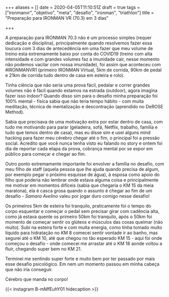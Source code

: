 +++
aliases = []
date = 2020-04-05T11:10:51Z
draft = true
tags = ["ironmanvr", "objetivo", "meta", "desafio", "ironman", "triathlon"]
title = "Preparação para IRONMAN VR (70.3) em 3 dias"

+++

A preparação para IRONMAN 70.3 não é um processo simples (requer dedicação e disciplina), principalmente quando resolvemos fazer essa loucura com 3 dias de antecedência em uma fazer que meu volume de treino esta extremamente baixo por conta do COVID19 (treino com alta intensidade e com grandes volumes faz a imunidade cair, nesse momento não podemos vacilar com nossa imunidade), foi assim que aconteceu com #IRONMANVR1 (primeiro IRONMAN Virtual, 5km de corrida, 90km de pedal e 21km de corrida tudo dentro de casa em esteira e rolo).

Tinha ciência que não seria uma prova fácil, pedalar e correr grandes volumes não é fácil quando estamos na estrada (outdoor), agora imagina fazer isso indoor? Quando disso sim para o desafio minha preparação foi 100% mental - física sabia que não teria tempo hábito - com muita meditação, técnica de mentalização e descontração (aprendido no DeROSE Method).

Sabia que precisava de uma motivação extra por estar dentro de casa, com tudo me motivando para parar (geladeira, sofá, Netflix, trabalho, família e tudo que temos dentro de casa), mas eu disse sim e usei alguns mind hacking para fazer meu cérebro chegar até o fim, o principal foi a pressão social. Acredito que você nunca tenha visto eu falando no story e ontem foi dia de reportar cada etapa da prova, cobrança mental por se expor em público para começar e chegar ao fim.

Outro ponto extremamente importante foi envolver a família no desafio, com meu filho de staff (aquela pessoa que lhe ajuda quando precisa de algum, por exemplo pegar o próximo esquisse de água), à esposa como apoio do filho que poderia não lembrar onde estava alguma coisa e principalmente me motivar em momentos difíceis (sabia que chegaria o KM 15 da meia maratona), ela é casca grosa quando o assunto é chegar ao fim de um desafio - _Samara Avelino_ valeu por jogar duro comigo nesse desafio!

Os primeiros 5km de esteira foi tranquilo, praticamente foi o tempo do corpo esquentar e começar o pedal sem precisar girar com cadência alta, como já estava quente os primeiro 50km foi tranquilo, após o 50km foi momento de começar sentir os glúteos e músculos das coxas queimar (não muito). Subi na esteira forte e com muita energia, como tinha tomado muito líquido para hidratação no KM 8 comecei sentir vontade ir ao banho, mas segurei até o KM 10, até que chegou no tão esperado KM 15 - aqui foi onde começou o desafio - onde comecei me arrastar até o KM 18 aonde voltou a fluir, chegando super bem no KM 21.

Terminei me sentindo super forte e muito bem por ter passado por mais esse desafio psicológico. Em nem um momento passou em minha cabeça que não iria conseguir.

Cérebro que manda no corpo!

{{< instagram B-mMfEuhY01 hidecaption >}}